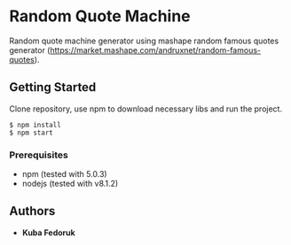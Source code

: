 # Random Quote Machine

Random quote machine generator using mashape random famous quotes generator (https://market.mashape.com/andruxnet/random-famous-quotes).

## Getting Started

Clone repository, use npm to download necessary libs and run the project.

```
$ npm install
$ npm start
```

### Prerequisites

- npm (tested with 5.0.3)
- nodejs (tested with v8.1.2)

## Authors

* **Kuba Fedoruk**
